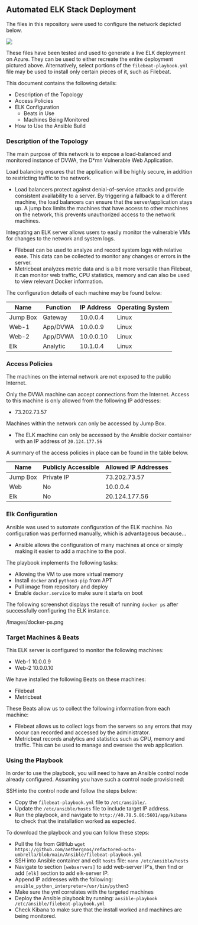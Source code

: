 ## Automated ELK Stack Deployment

The files in this repository were used to configure the network depicted below.

![](https://raw.githubusercontent.com/aethergnos/refactored-octo-umbrella/main/Diagrams/Azure-Web.png)

These files have been tested and used to generate a live ELK deployment on Azure. They can be used to either recreate the entire deployment pictured above. Alternatively, select portions of the `filebeat-playbook.yml` file may be used to install only certain pieces of it, such as Filebeat.

This document contains the following details:
- Description of the Topology
- Access Policies
- ELK Configuration
  - Beats in Use
  - Machines Being Monitored
- How to Use the Ansible Build


### Description of the Topology

The main purpose of this network is to expose a load-balanced and monitored instance of DVWA, the D*mn Vulnerable Web Application.

Load balancing ensures that the application will be highly secure, in addition to restricting traffic to the network.
- Load balancers protect against denial-of-service attacks and provide consistent availability to a server. By triggering a fallback to 
  a different machine, the load balancers can ensure that the server/application stays up. A jump box limits the machines that have access 
  to other machines on the network, this prevents unauthorized access to the network machines. 

Integrating an ELK server allows users to easily monitor the vulnerable VMs for changes to the network and system logs.
- Filebeat can be used to analyze and record system logs with relative ease. This data can be collected to monitor any changes or errors in the server. 
- Metricbeat analyzes metric data and is a bit more versatile than Filebeat, it can monitor web traffic, CPU statistics, memory and can also be used to view relevant Docker information. 

The configuration details of each machine may be found below:

| Name     | Function | IP Address | Operating System |
|----------|----------|------------|------------------|
| Jump Box | Gateway  | 10.0.0.4   | Linux            |
| Web-1    | App/DVWA | 10.0.0.9   | Linux            |
| Web-2    | App/DVWA | 10.0.0.10  | Linux            |
| Elk      | Analytic | 10.1.0.4   | Linux            |

### Access Policies

The machines on the internal network are not exposed to the public Internet. 

Only the DVWA machine can accept connections from the Internet. Access to this machine is only allowed from the following IP addresses:
- 73.202.73.57

Machines within the network can only be accessed by Jump Box.
- The ELK machine can only be accessed by the Ansible docker container with an IP address of `20.124.177.56`

A summary of the access policies in place can be found in the table below.

| Name     | Publicly Accessible | Allowed IP Addresses |
|----------|---------------------|----------------------|
| Jump Box | Private IP          | 73.202.73.57         |
| Web      | No                  | 10.0.0.4             |
| Elk      | No                  | 20.124.177.56        |

### Elk Configuration

Ansible was used to automate configuration of the ELK machine. No configuration was performed manually, which is advantageous because...
- Ansible allows the configuration of many machines at once or simply making it easier to add a machine to the pool. 

The playbook implements the following tasks:
- Allowing the VM to use more virtual memory
- Install `docker` and `python3-pip` from APT
- Pull image from repository and deploy
- Enable `docker.service` to make sure it starts on boot

The following screenshot displays the result of running `docker ps` after successfully configuring the ELK instance.

/Images/docker-ps.png

### Target Machines & Beats
This ELK server is configured to monitor the following machines:
- Web-1 10.0.0.9
- Web-2 10.0.0.10

We have installed the following Beats on these machines:
- Filebeat
- Metricbeat

These Beats allow us to collect the following information from each machine:
- Filebeat allows us to collect logs from the servers so any errors that may occur can recorded and accessed by the administrator. 
- Metricbeat records analytics and statistics such as CPU, memory and traffic. This can be used to manage and oversee the web application.

### Using the Playbook
In order to use the playbook, you will need to have an Ansible control node already configured. Assuming you have such a control node provisioned: 

SSH into the control node and follow the steps below:
- Copy the `filebeat-playbook.yml` file to `/etc/ansible/`.
- Update the `/etc/ansible/hosts` file to include target IP address. 
- Run the playbook, and navigate to `http://40.78.5.86:5601/app/kibana` to check that the installation worked as expected.

To download the playbook and you can follow these steps:
- Pull the file from GitHub `wget https://github.com/aethergnos/refactored-octo-umbrella/blob/main/Ansible/filebeat-playbook.yml`
- SSH into Ansible container and edit `hosts` file: `nano /etc/ansible/hosts`
- Navigate to section `[webservers]` to add web-server IP's, then find or add `[elk]` section to add elk-server IP.
- Append IP addresses with the following: `ansible_python_interpreter=/usr/bin/python3`
- Make sure the yml correlates with the targeted machines 
- Deploy the Ansible playbook by running: `ansible-playbook /etc/ansible/filebeat-playbook.yml`
- Check Kibana to make sure that the install worked and machines are being monitored. 
